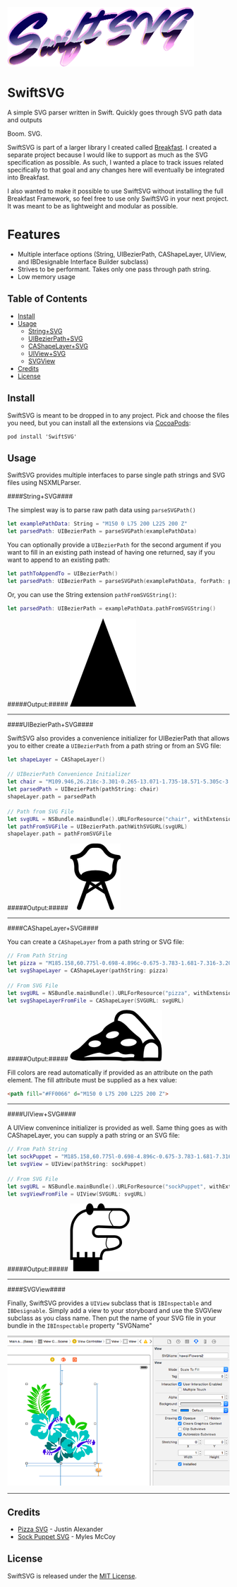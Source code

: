 
![SwiftSVG Logo](/images/SwiftSVG-Logo.png)

SwiftSVG
========

A simple SVG parser written in Swift. Quickly goes through SVG path data and outputs

Boom. SVG.

SwiftSVG is part of a larger library I created called [Breakfast](https://github.com/mchoe/Breakfast). I created a separate project because I would like to support as much as the SVG specification as possible. As such, I wanted a place to track issues related specifically to that goal and any changes here will eventually be integrated into Breakfast.

I also wanted to make it possible to use SwiftSVG without installing the full Breakfast Framework, so feel free to use only SwiftSVG in your next project. It was meant to be as lightweight and modular as possible.

Features
========

- Multiple interface options (String, UIBezierPath, CAShapeLayer, UIView, and IBDesignable Interface Builder subclass)
- Strives to be performant. Takes only one pass through path string. 
- Low memory usage

Table of Contents
-----------------

- [Install](#Install)
- [Usage](#Usage)
	- [String+SVG](#String+SVG)
	- [UIBezierPath+SVG](#UIBezierPath+SVG)
	- [CAShapeLayer+SVG](#CAShapeLayer+SVG)
	- [UIView+SVG](#UIView+SVG)
	- [SVGView](#SVGView)
- [Credits](#Credits)
- [License](#License)


Install
-------

SwiftSVG is meant to be dropped in to any project. Pick and choose the files you need, but you can install all the extensions via [CocoaPods](http://cocoapods.org/):

	pod install 'SwiftSVG'


Usage
-----

SwiftSVG provides multiple interfaces to parse single path strings and SVG files using NSXMLParser. 

####String+SVG####

The simplest way is to parse raw path data using `parseSVGPath()`

```swift
let examplePathData: String = "M150 0 L75 200 L225 200 Z"
let parsedPath: UIBezierPath = parseSVGPath(examplePathData)
```

You can optionally provide a `UIBezierPath` for the second argument if you want to fill in an existing path instead of having one returned, say if you want to append to an existing path:

```swift
let pathToAppendTo = UIBezierPath()
let parsedPath: UIBezierPath = parseSVGPath(examplePathData, forPath: pathToAppendTo)
```

Or, you can use the String extension `pathFromSVGString()`:

```swift
let parsedPath: UIBezierPath = examplePathData.pathFromSVGString()
```

#####Output:#####
![This is not a triangle](/images/triangle.png)

***

####UIBezierPath+SVG####

SwiftSVG also provides a convenience initializer for UIBezierPath that allows you to either create a `UIBezierPath` from a path string or from an SVG file:

```swift
let shapeLayer = CAShapeLayer()

// UIBezierPath Convenience Initializer
let chair = "M109.946,26.218c-3.301-0.265-13.071-1.735-18.571-5.305c-3.194-2.067-5.435-5.013-7.805-8.129C79.162,6.986,73.895-0.006,61.342,0l-8.135,0.001C40.096-0.008,33.121,9.84,30.883,12.784c-0.009,0.012-0.018,0.023-0.027,0.036l0.024-0.156c-2.372,3.118-4.609,6.062-7.802,8.128c-5.503,3.57-15.274,5.04-18.574,5.307c-2.467,0.196-4.4,2.201-4.505,4.674v3.618c2.401,0.299,9.167,0.532,9.167,22.157h0.004c0,0.041,0,0.08,0,0.12c0,21.011,16.515,28.312,27.254,29.596l-20.853,57.539c-0.922,2.547,0.392,5.354,2.938,6.273c0.552,0.203,1.114,0.299,1.667,0.299c2.004,0,3.886-1.24,4.608-3.236l11.951-32.98l20.624-13.093l20.613,13.093l11.955,32.98c0.72,1.996,2.603,3.236,4.605,3.236c0.555,0,1.118-0.096,1.668-0.299c2.546-0.922,3.859-3.729,2.937-6.273L78.285,86.247c10.608-1.325,26.998-8.646,26.998-29.578c0-21.626,6.769-21.858,9.167-22.158v-3.617C114.344,28.422,112.411,26.416,109.946,26.218z M40.382,104.108l4.073-11.239l6.81,4.324L40.382,104.108z M46.733,86.576l0.034-0.098h13.155c0.003,0,0.006-0.003,0.011-0.003h8.015l0.035,0.098l-10.622,6.753L46.733,86.576z M63.453,97.193l6.812-4.324l4.068,11.239L63.453,97.193z M95.482,56.669c0,7.397-2.877,12.033-6.448,14.975c-0.351-6.097-14.442-11.002-31.81-11.002c-17.328,0-31.39,4.884-31.799,10.959c-3.578-2.943-6.458-7.578-6.458-14.932c0-1.353-0.028-2.645-0.083-3.88c-0.36-8.603-1.957-14.43-3.937-18.384c4.379-1.025,9.458-2.671,13.464-5.268c4.623-2.999,7.624-6.945,10.269-10.421c4.143-5.457,6.9-9.156,14.431-8.917l8.321-0.001c7.451-0.076,10.187,3.464,14.336,8.918c2.648,3.477,5.646,7.422,10.27,10.421c4.023,2.605,9.123,4.256,13.513,5.28C97.271,38.919,95.482,45.884,95.482,56.669z"
let parsedPath = UIBezierPath(pathString: chair)
shapeLayer.path = parsedPath

// Path from SVG File
let svgURL = NSBundle.mainBundle().URLForResource("chair", withExtension: "svg")
let pathFromSVGFile = UIBezierPath.pathWithSVGURL(svgURL)
shapelayer.path = pathFromSVGFile
```

#####Output:#####
![This is not a chair](/images/chair.png)

***

####CAShapeLayer+SVG####

You can create a `CAShapeLayer` from a path string or SVG file:

```swift
// From Path String
let pizza = "M185.158,60.775l-0.698-4.896c-0.675-3.783-1.681-7.316-3.208-10.128c-5.67-10.472-48.894-65.225-61.319-68.777c-2.081-0.595-7.61-1.974-14.101-1.974c-8.908,0-16.174,2.602-21.013,7.528c-4.369,4.442-6.737,10.636-7.054,18.44c-6.133,2.803-21.237,10.434-25.399,19.22c-2.099,4.433-10.814,8.388-17.817,11.571c-5.636,2.561-10.503,4.771-13.48,7.521c-1.598,1.476-3.766,3.669-6.267,6.202C7.681,52.688-3.083,63.58-9.476,66.273c-7.238,3.047-12.022,7.993-12.489,12.911c-0.249,2.633,0.84,5.033,2.917,6.415c3.74,2.492,17.312,4.357,26.946,4.357c2.032,0,3.994-0.077,5.819-0.237c5.479-0.503,25.312-0.905,44.213-0.905c22.609,0,32.813,0.55,34.684,1.023c3.92,0.995,7.436,0.942,12.58,0.554c3.368-0.246,7.289-0.536,13.075-0.435c5.942,0.118,11.431,0.349,15.948,0.544c4.02,0.169,7.287,0.312,9.459,0.312c1.462,0,2.392-0.06,3.031-0.178c0.235-0.03,1.45-0.127,7.174-0.127c10.246,0,26.791,0.305,26.798,0.305c2.165,0.031,3.745-1.457,4-3.467C184.779,86.538,186.425,73.199,185.158,60.775z M71.908,23.986c8.08-2.059,15.464-0.457,16.491,3.583c1.03,4.036-4.682,8.985-12.758,11.041c-8.079,2.059-15.461,0.459-16.491-3.582C58.125,30.993,63.836,26.049,71.908,23.986z M33.1,44.006c7.807-0.659,14.386,2.201,14.691,6.397c0.312,4.193-5.765,8.144-13.568,8.805c-7.809,0.66-14.387-2.201-14.691-6.4C19.223,48.61,25.297,44.671,33.1,44.006zM122.67,80.658c-0.223,0.481-0.329,0.981-0.344,1.473c-1.275-0.034-2.572-0.064-3.897-0.094c-0.921-0.019-1.791-0.024-2.629-0.024c-4.794,0-8.346,0.267-11.199,0.479c-4.11,0.311-6.946,0.45-10.042-0.332c-4.137-1.05-22.203-1.268-36.628-1.268c-19.423,0-39.159,0.41-44.93,0.938c-1.345,0.124-2.81,0.158-4.291,0.178C23.522,76.224,40.985,70.605,46.118,71.8c3.038,0.724,5.305,1.489,7.307,2.163c4.688,1.583,8.4,2.834,15.098,0.738c1.88-0.587,3.815-1.356,5.77-2.142c6.874-2.748,11.313-4.229,15.043-1.614c8.523,5.97,15.491,4.944,22.228,3.969l0.526-0.071c5.021-0.737,10.051-0.055,11.217,1.509C123.833,77.053,123.603,78.625,122.67,80.658z M111.153,57.015c-10.024,0.743-18.474-2.396-18.876-7.028c-0.406-4.629,7.39-8.989,17.41-9.734c10.022-0.752,18.479,2.397,18.881,7.027C128.974,51.904,121.175,56.27,111.153,57.015zM142.469,51.189c-1.634-5.537-4.103-11.182-7.809-14.091c-9.188-7.221-20.624-16.848-25.173-22.223C108.884,14.164,96.799,0.084,85.878-0.92c0.518-4.697,2.036-8.397,4.593-10.994c4.188-4.261,10.668-5.158,15.364-5.158c5.493,0,10.16,1.168,11.919,1.667c7.153,2.042,38.85,39.213,51.926,57.785c-4.398-1.786-9.489-2.251-15.089-0.152C148.921,44.351,145.108,47.405,142.469,51.189z M177.185,82.824c-5.475-0.083-15.981-0.236-23.304-0.236c-6.653,0-7.854,0.121-8.513,0.236c-0.301,0.047-0.774,0.07-1.361,0.079c0.029-0.512,0.06-1.065,0.077-1.571c0.924-18.863,1.812-27.383,13.295-31.685c9.708-3.65,16.787,4.983,19.528,9.136C178.086,66.809,177.729,76.612,177.185,82.824z"
let svgShapeLayer = CAShapeLayer(pathString: pizza)

// From SVG File
let svgURL = NSBundle.mainBundle().URLForResource("pizza", withExtension: "svg")
let svgShapeLayerFromFile = CAShapeLayer(SVGURL: svgURL)
```

#####Output:#####
![This is not delicious pizza](/images/pizza.png)

Fill colors are read automatically if provided as an attribute on the path element. The fill attribute must be supplied as a hex value:
```html
<path fill="#FF0066" d="M150 0 L75 200 L225 200 Z">
```

***

####UIView+SVG####

A UIView convenince initializer is provided as well. Same thing goes as with CAShapeLayer, you can supply a path string or an SVG file:

```swift
// From Path String
let sockPuppet = "M185.158,60.775l-0.698-4.896c-0.675-3.783-1.681-7.316-3.208-10.128c-5.67-10.472-48.894-65.225-61.319-68.777c-2.081-0.595-7.61-1.974-14.101-1.974c-8.908,0-16.174,2.602-21.013,7.528c-4.369,4.442-6.737,10.636-7.054,18.44c-6.133,2.803-21.237,10.434-25.399,19.22c-2.099,4.433-10.814,8.388-17.817,11.571c-5.636,2.561-10.503,4.771-13.48,7.521c-1.598,1.476-3.766,3.669-6.267,6.202C7.681,52.688-3.083,63.58-9.476,66.273c-7.238,3.047-12.022,7.993-12.489,12.911c-0.249,2.633,0.84,5.033,2.917,6.415c3.74,2.492,17.312,4.357,26.946,4.357c2.032,0,3.994-0.077,5.819-0.237c5.479-0.503,25.312-0.905,44.213-0.905c22.609,0,32.813,0.55,34.684,1.023c3.92,0.995,7.436,0.942,12.58,0.554c3.368-0.246,7.289-0.536,13.075-0.435c5.942,0.118,11.431,0.349,15.948,0.544c4.02,0.169,7.287,0.312,9.459,0.312c1.462,0,2.392-0.06,3.031-0.178c0.235-0.03,1.45-0.127,7.174-0.127c10.246,0,26.791,0.305,26.798,0.305c2.165,0.031,3.745-1.457,4-3.467C184.779,86.538,186.425,73.199,185.158,60.775z M71.908,23.986c8.08-2.059,15.464-0.457,16.491,3.583c1.03,4.036-4.682,8.985-12.758,11.041c-8.079,2.059-15.461,0.459-16.491-3.582C58.125,30.993,63.836,26.049,71.908,23.986z M33.1,44.006c7.807-0.659,14.386,2.201,14.691,6.397c0.312,4.193-5.765,8.144-13.568,8.805c-7.809,0.66-14.387-2.201-14.691-6.4C19.223,48.61,25.297,44.671,33.1,44.006zM122.67,80.658c-0.223,0.481-0.329,0.981-0.344,1.473c-1.275-0.034-2.572-0.064-3.897-0.094c-0.921-0.019-1.791-0.024-2.629-0.024c-4.794,0-8.346,0.267-11.199,0.479c-4.11,0.311-6.946,0.45-10.042-0.332c-4.137-1.05-22.203-1.268-36.628-1.268c-19.423,0-39.159,0.41-44.93,0.938c-1.345,0.124-2.81,0.158-4.291,0.178C23.522,76.224,40.985,70.605,46.118,71.8c3.038,0.724,5.305,1.489,7.307,2.163c4.688,1.583,8.4,2.834,15.098,0.738c1.88-0.587,3.815-1.356,5.77-2.142c6.874-2.748,11.313-4.229,15.043-1.614c8.523,5.97,15.491,4.944,22.228,3.969l0.526-0.071c5.021-0.737,10.051-0.055,11.217,1.509C123.833,77.053,123.603,78.625,122.67,80.658z M111.153,57.015c-10.024,0.743-18.474-2.396-18.876-7.028c-0.406-4.629,7.39-8.989,17.41-9.734c10.022-0.752,18.479,2.397,18.881,7.027C128.974,51.904,121.175,56.27,111.153,57.015zM142.469,51.189c-1.634-5.537-4.103-11.182-7.809-14.091c-9.188-7.221-20.624-16.848-25.173-22.223C108.884,14.164,96.799,0.084,85.878-0.92c0.518-4.697,2.036-8.397,4.593-10.994c4.188-4.261,10.668-5.158,15.364-5.158c5.493,0,10.16,1.168,11.919,1.667c7.153,2.042,38.85,39.213,51.926,57.785c-4.398-1.786-9.489-2.251-15.089-0.152C148.921,44.351,145.108,47.405,142.469,51.189z M177.185,82.824c-5.475-0.083-15.981-0.236-23.304-0.236c-6.653,0-7.854,0.121-8.513,0.236c-0.301,0.047-0.774,0.07-1.361,0.079c0.029-0.512,0.06-1.065,0.077-1.571c0.924-18.863,1.812-27.383,13.295-31.685c9.708-3.65,16.787,4.983,19.528,9.136C178.086,66.809,177.729,76.612,177.185,82.824z"
let svgView = UIView(pathString: sockPuppet)

// From SVG File
let svgURL = NSBundle.mainBundle().URLForResource("sockPuppet", withExtension: "svg")
let svgViewFromFile = UIView(SVGURL: svgURL)
```

#####Output:#####
![This is not a sock puppet](/images/sockPuppet.png)

***

####SVGView####

Finally, SwiftSVG provides a `UIView` subclass that is `IBInspectable` and `IBDesignable`. Simply add a view to your storyboard and use the SVGView subclass as you class name. Then put the name of your SVG file in your bundle in the `IBInspectable` property "SVGName"

![Screenshot of SVGView in Interface Builder](/images/svgViewScreenshot.png)

***

Credits
-------

- [Pizza SVG](http://thenounproject.com/term/pizza/7914/) - Justin Alexander
- [Sock Puppet SVG](http://thenounproject.com/term/sock-puppet/30622/) - Myles McCoy

License
-------

SwiftSVG is released under the [MIT License](https://github.com/mchoe/SwiftSVG/blob/master/LICENSE).



